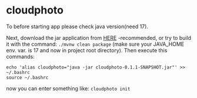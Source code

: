 # cloudphoto

To before starting app please check java version(need 17).

Next, download the jar application from [HERE](https://drive.google.com/file/d/1rrg7lfpreGdjhvvuaWBXWpLtuVoJsTUA/view?usp=sharing) -recommended, or try to build it with the command:
```./mvnw clean package``` (make sure your JAVA_HOME env. var. is 17 and now in project root directory).
Then execute this commands:

```
echo 'alias cloudphoto="java -jar cloudphoto-0.1.1-SNAPSHOT.jar"' >> ~/.bashrc
source ~/.bashrc
```

now you can enter something like: ```cloudphoto init ```
